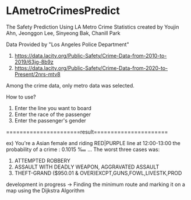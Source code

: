 # LAmetroCrimesPredict
The Safety Prediction Using LA Metro Crime Statistics
created by Youjin Ahn, Jeonggon Lee, Sinyeong Bak, Chanill Park

Data Provided by "Los Angeles Police Department"
1) https://data.lacity.org/Public-Safety/Crime-Data-from-2010-to-2019/63jg-8b9z
2) https://data.lacity.org/Public-Safety/Crime-Data-from-2020-to-Present/2nrs-mtv8

Among the crime data, only metro data was selected.

How to use?
1) Enter the line you want to board
2) Enter the race of the passenger
3) Enter the passenger's gender

======================result======================

ex) You're a Asian female and riding RED|PURPLE line at 12:00-13:00
the probability of a crime : 0.1015 ‱
...
The worst three cases was:
1. ATTEMPTED ROBBERY
2. ASSAULT WITH DEADLY WEAPON, AGGRAVATED ASSAULT
3. THEFT-GRAND ($950.01 & OVER)EXCPT,GUNS,FOWL,LIVESTK,PROD

development in progress
-> Finding the minimum route and marking it on a map using the Dijkstra Algorithm
